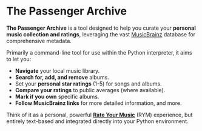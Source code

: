 # The Passenger Archive

**The Passenger Archive** is a tool designed to help you curate your **personal music collection and ratings**, leveraging the vast [MusicBrainz](https://musicbrainz.org/) database for comprehensive metadata.

Primarily a command-line tool for use within the Python interpreter, it aims to let you:

* **Navigate** your local music library.
* **Search for, add, and remove** albums.
* Set your **personal star ratings** (1-5) for songs and albums.
* **Compare your ratings** to public averages (where available).
* **Mark if you own** specific albums.
* **Follow MusicBrainz links** for more detailed information, and more.

Think of it as a personal, powerful [**Rate Your Music**](https://rateyourmusic.com/) (RYM) experience, but entirely text-based and integrated directly into your Python environment.
